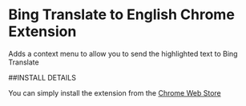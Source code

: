 # Bing Translate to English Chrome Extension
Adds a context menu to allow you to send the highlighted text to Bing Translate

##INSTALL DETAILS

You can simply install the extension from the [Chrome Web Store](https://chrome.google.com/webstore/detail/hogdcbncicoifbkfdofpejkkckgkbjig)
